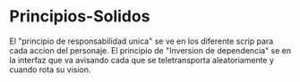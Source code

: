 # Principios-Solidos
El "principio de responsabilidad unica" se ve en los diferente scrip para cada accion del personaje.
El principio de "Inversion de dependencia" se en la interfaz que va avisando cada que se teletransporta aleatoriamente y cuando rota su vision.
